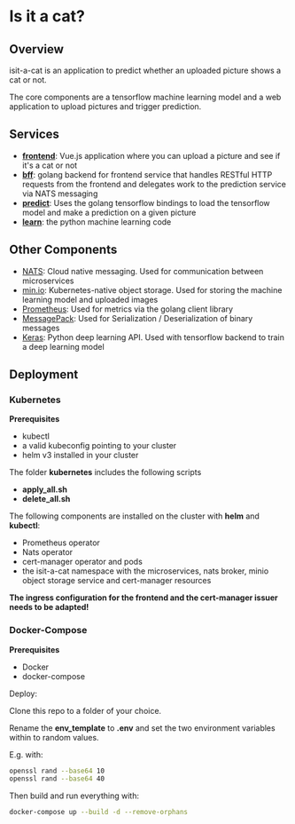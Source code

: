 # Is it a cat?

## Overview

isit-a-cat is an application to predict whether an uploaded picture shows a cat or not.
 
The core components are a tensorflow machine learning model and a web application to upload pictures and trigger prediction.

## Services

- [__frontend__](./frontend): Vue.js application where you can upload a picture and see if it's a cat or not
- [__bff__](./bff): golang backend for frontend service that handles RESTful HTTP requests from the frontend and delegates work to the prediction service via NATS messaging
- [__predict__](./predict): Uses the golang tensorflow bindings to load the tensorflow model and make a prediction on a given picture
- [__learn__](./learn): the python machine learning code

## Other Components

- [NATS](https://nats.io): Cloud native messaging. Used for communication between microservices
- [min.io](https://min.io): Kubernetes-native object storage. Used for storing the machine learning model and uploaded images
- [Prometheus](https://prometheus.io/): Used for metrics via the golang client library
- [MessagePack](https://msgpack.org/): Used for Serialization / Deserialization of binary messages
- [Keras](https://keras.io/): Python deep learning API. Used with tensorflow backend to train a deep learning model

## Deployment

### Kubernetes

__Prerequisites__
- kubectl
- a valid kubeconfig pointing to your cluster
- helm v3 installed in your cluster

The folder __kubernetes__ includes the following scripts 
- __apply_all.sh__
- __delete_all.sh__

The following components are installed on the cluster with __helm__ and  __kubectl__:
- Prometheus operator
- Nats operator
- cert-manager operator and pods
- the isit-a-cat namespace with the microservices, nats broker, minio object storage service and cert-manager resources

__The ingress configuration for the frontend and the cert-manager issuer needs to be adapted!__

### Docker-Compose

__Prerequisites__

- Docker
- docker-compose

Deploy:

Clone this repo to a folder of your choice. 

Rename the __env_template__ to __.env__ and set the two environment variables within to random values.

E.g. with:
```bash
openssl rand --base64 10
openssl rand --base64 40
```

Then build and run everything with:

```bash
docker-compose up --build -d --remove-orphans
```

